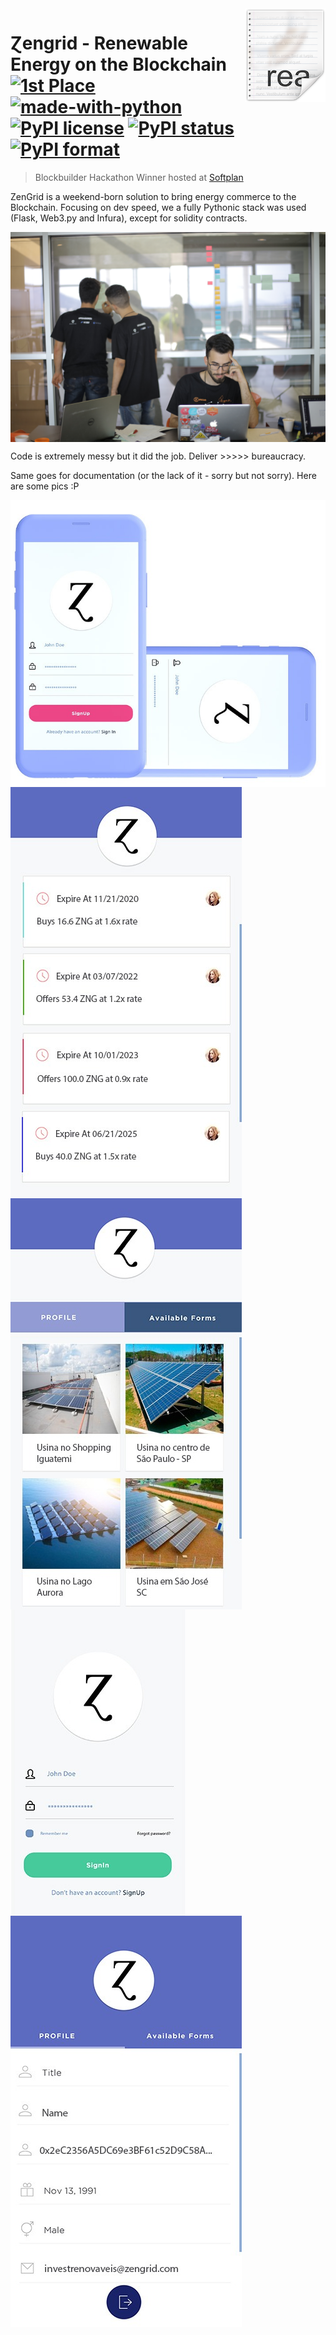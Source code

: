 <img src="img/icon.png" align="right" />

# Ɀengrid - Renewable Energy on the Blockchain [![1st Place](https://cdn.rawgit.com/sindresorhus/awesome/d7305f38d29fed78fa85652e3a63e154dd8e8829/media/badge.svg)](https://www.facebook.com/events/398561180773446/) [![made-with-python](https://img.shields.io/badge/Made%20with-Python-1f425f.svg)](https://www.python.org/) [![PyPI license](https://img.shields.io/pypi/l/ansicolortags.svg)](https://pypi.python.org/pypi/ansicolortags/) [![PyPI status](https://img.shields.io/pypi/status/ansicolortags.svg)](https://pypi.python.org/pypi/ansicolortags/)[![PyPI format](https://img.shields.io/pypi/format/ansicolortags.svg)](https://pypi.python.org/pypi/ansicolortags/)



> Blockbuilder Hackathon Winner hosted at [Softplan](https://www.softplan.com.br/)

ZenGrid is a weekend-born solution to bring energy commerce to the Blockchain. Focusing on dev speed, we a fully Pythonic stack was used (Flask, Web3.py and Infura), except for solidity contracts.

<img src="photos/IMG_9856.JPG" align="center" />

Code is extremely messy but it did the job. Deliver >>>>> bureaucracy.

Same goes for documentation (or the lack of it - sorry but not sorry). Here are some pics :P

<img src="img/splash.jpeg" align="center" />
<img src="img/craig.jpeg" align="left" />
<img src="img/sc.jpeg" align="center" />
<img src="img/q.jpeg" align="left" />
<img src="img/usr.jpeg" align="center" />

